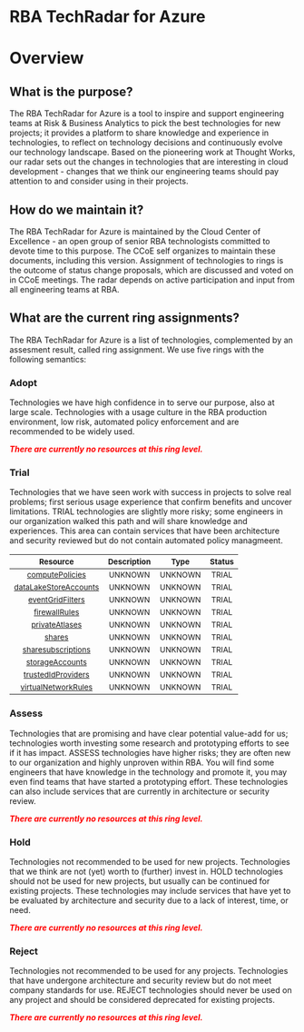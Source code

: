 
RBA TechRadar for Azure
=======================

# Overview

## What is the purpose?


The RBA TechRadar for Azure is a tool to inspire and support engineering teams at Risk & Business Analytics to pick the best technologies for new projects; it provides a platform to share knowledge and experience in technologies, to reflect on technology decisions and continuously evolve our technology landscape.  Based on the pioneering work at Thought Works, our radar sets out the changes in technologies that are interesting in cloud development - changes that we think our engineering teams should pay attention to and consider using in their projects.
## How do we maintain it?


The RBA TechRadar for Azure is maintained by the Cloud Center of Excellence - an open group of senior RBA technologists committed to devote time to this purpose.  The CCoE self organizes to maintain these documents, including this version.  Assignment of technologies to rings is the outcome of status change proposals, which are discussed and voted on in CCoE meetings.  The radar depends on active participation and input from all engineering teams at RBA.
## What are the current ring assignments?


The RBA TechRadar for Azure is a list of technologies, complemented by an assesment result, called ring assignment.  We use five rings with the following semantics:
### Adopt


Technologies we have high confidence in to serve our purpose, also at large scale.  Technologies with a usage culture in the RBA production environment, low risk, automated policy enforcement and are recommended to be widely used.  
  
***<font color="red"> There are currently no resources at this ring level. </font>***
### Trial


Technologies that we have seen work with success in projects to solve real problems;  first serious usage experience that confirm benefits and uncover limitations.  TRIAL technologies are slightly more risky; some engineers in our organization walked this path and will share knowledge and experiences.  This area can contain services that have been architecture and security reviewed but do not contain automated policy managmeent.  

|<sub>Resource</sub>|<sub>Description</sub>|<sub>Type</sub>|<sub>Status</sub>|
| :---: | :---: | :---: | :---: |
|<sub>[computePolicies](https://github.com/openrba/python-azure-techradar/tree/master/Microsoft.DBforPostgreSQL/accounts/computePolicies)</sub>|<sub>UNKNOWN</sub>|<sub>UNKNOWN</sub>|<sub>TRIAL</sub>|
|<sub>[dataLakeStoreAccounts](https://github.com/openrba/python-azure-techradar/tree/master/Microsoft.DBforPostgreSQL/accounts/dataLakeStoreAccounts)</sub>|<sub>UNKNOWN</sub>|<sub>UNKNOWN</sub>|<sub>TRIAL</sub>|
|<sub>[eventGridFilters](https://github.com/openrba/python-azure-techradar/tree/master/Microsoft.DBforPostgreSQL/accounts/eventGridFilters)</sub>|<sub>UNKNOWN</sub>|<sub>UNKNOWN</sub>|<sub>TRIAL</sub>|
|<sub>[firewallRules](https://github.com/openrba/python-azure-techradar/tree/master/Microsoft.DBforPostgreSQL/accounts/firewallRules)</sub>|<sub>UNKNOWN</sub>|<sub>UNKNOWN</sub>|<sub>TRIAL</sub>|
|<sub>[privateAtlases](https://github.com/openrba/python-azure-techradar/tree/master/Microsoft.DBforPostgreSQL/accounts/privateAtlases)</sub>|<sub>UNKNOWN</sub>|<sub>UNKNOWN</sub>|<sub>TRIAL</sub>|
|<sub>[shares](https://github.com/openrba/python-azure-techradar/tree/master/Microsoft.DBforPostgreSQL/accounts/shares)</sub>|<sub>UNKNOWN</sub>|<sub>UNKNOWN</sub>|<sub>TRIAL</sub>|
|<sub>[sharesubscriptions](https://github.com/openrba/python-azure-techradar/tree/master/Microsoft.DBforPostgreSQL/accounts/sharesubscriptions)</sub>|<sub>UNKNOWN</sub>|<sub>UNKNOWN</sub>|<sub>TRIAL</sub>|
|<sub>[storageAccounts](https://github.com/openrba/python-azure-techradar/tree/master/Microsoft.DBforPostgreSQL/accounts/storageAccounts)</sub>|<sub>UNKNOWN</sub>|<sub>UNKNOWN</sub>|<sub>TRIAL</sub>|
|<sub>[trustedIdProviders](https://github.com/openrba/python-azure-techradar/tree/master/Microsoft.DBforPostgreSQL/accounts/trustedIdProviders)</sub>|<sub>UNKNOWN</sub>|<sub>UNKNOWN</sub>|<sub>TRIAL</sub>|
|<sub>[virtualNetworkRules](https://github.com/openrba/python-azure-techradar/tree/master/Microsoft.DBforPostgreSQL/accounts/virtualNetworkRules)</sub>|<sub>UNKNOWN</sub>|<sub>UNKNOWN</sub>|<sub>TRIAL</sub>|

### Assess


Technologies that are promising and have clear potential value-add for us; technologies worth investing some research and prototyping efforts to see if it has impact.  ASSESS technologies have higher risks;  they are often new to our organization and highly unproven within RBA.  You will find some engineers that have knowledge in the technology and promote it, you may even find teams that have started a prototyping effort.  These technologies can also include services that are currently in architecture or security review.  
  
***<font color="red"> There are currently no resources at this ring level. </font>***
### Hold


Technologies not recommended to be used for new projects. Technologies that we think are not (yet) worth to (further) invest in.  HOLD technologies should not be used for new projects, but usually can be continued for existing projects.  These technologies may include services that have yet to be evaluated by architecture and security due to a lack of interest, time, or need.  
  
***<font color="red"> There are currently no resources at this ring level. </font>***
### Reject


Technologies not recommended to be used for any projects. Technologies that have undergone architecture and security review but do not meet company standards for use.  REJECT technologies should never be used on any project and should be considered deprecated for existing projects.  
  
***<font color="red"> There are currently no resources at this ring level. </font>***